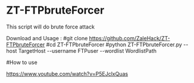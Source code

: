 # ZT-FTPbruteForcer
This script will do brute force attack


Download and Usage :
#git clone https://github.com/ZaleHack/ZT-FTPbruteForcer
#cd ZT-FTPbruteForcer
#python ZT-FTPbruteForcer.py --host TargetHost --username FTPuser --wordlist WordlistPath

#How to use

https://www.youtube.com/watch?v=P5EJclxQuas
